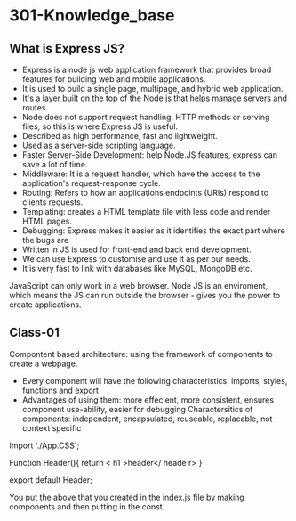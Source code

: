 # 301-Knowledge_base
## What is Express JS?
- Express is a node js web application framework that provides broad features for building web and mobile applications. 
- It is used to build a single page, multipage, and hybrid web application. 
- It's a layer built on the top of the Node js that helps manage servers and routes.
- Node does not support request handling, HTTP methods or serving files, so this is where Express JS is useful.
- Described as high performance, fast and lightweight.
- Used as a server-side scripting language.
- Faster Server-Side Development: help Node.JS features, express can save a lot of time.
- Middleware: It is a request handler, which have the access to the application's request-response cycle. 
- Routing: Refers to how an applications endpoints (URIs) respond to clients requests. 
- Templating: creates a HTML template file with less code and render HTML pages. 
- Debugging: Express makes it easier as it identifies the exact part where the bugs are
- Written in JS is used for front-end and back end development.
- We can use Express to customise and use it as per our needs. 
- It is very fast to link with databases like MySQL, MongoDB etc. 



JavaScript can only work in a web browser.
Node JS is an enviroment, which means the JS can run outside the browser - gives you the power to create applications. 

## Class-01

Compontent based architecture: using the framework of components to create a webpage.
- Every component will have the following characteristics: imports, styles, functions and export
- Advantages of using them: more effecient, more consistent, ensures component use-ability, easier for debugging
Charactersitics of components: independent, encapsulated, reuseable, replacable, not context specific 

Import './App.CSS'; 

Function Header(){
return < h1 >header</ heade r> }

export default Header; 

You put the above that you created in the index.js file by making components and then putting in the const. 
